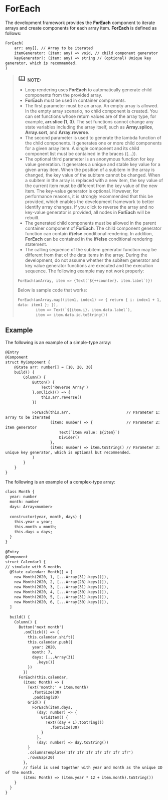 # ForEach<a name="EN-US_TOPIC_0000001110788996"></a>

The development framework provides the  **ForEach**  component to iterate arrays and create components for each array item.  **ForEach**  is defined as follows:

```
ForEach(
    arr: any[], // Array to be iterated
    itemGenerator: (item: any) => void, // child component generator
    keyGenerator?: (item: any) => string // (optional) Unique key generator, which is recommended.
)
```

>![](../../public_sys-resources/icon-note.gif) **NOTE:** 
>-   Loop rendering uses  **ForEach**  to automatically generate child components from the provided array.
>-   **ForEach**  must be used in container components.
>-   The first parameter must be an array. An empty array is allowed. In the empty array scenario, no child component is created. You can set functions whose return values are of the array type, for example,  **arr.slice \(1, 3\)**. The set functions cannot change any state variables including the array itself, such as  **Array.splice**,  **Array.sort**, and  **Array.reverse**.
>-   The second parameter is used to generate the lambda function of the child components. It generates one or more child components for a given array item. A single component and its child component list must be contained in the braces \(\{...\}\).
>-   The optional third parameter is an anonymous function for key value generation. It generates a unique and stable key value for a given array item. When the position of a subitem in the array is changed, the key value of the subitem cannot be changed. When a subitem in the array is replaced with a new item, the key value of the current item must be different from the key value of the new item. The key-value generator is optional. However, for performance reasons, it is strongly recommended that this be provided, which enables the development framework to better identify array changes. If you click to reverse the array and no key-value generator is provided, all nodes in  **ForEach**  will be rebuilt.
>-   The generated child components must be allowed in the parent container component of  **ForEach**. The child component generator function can contain  **if/else**  conditional rendering. In addition,  **ForEach**  can be contained in the  **if/else**  conditional rendering statement.
>-   The calling sequence of the subitem generator function may be different from that of the data items in the array. During the development, do not assume whether the subitem generator and key value generator functions are executed and the execution sequence. The following example may not work properly:
>    ```
>    ForEach(anArray, item => {Text(`${++counter}. item.label`)})
>    ```
>    Below is sample code that works:
>    ```
>    ForEach(anArray.map((item1, index1) => { return { i: index1 + 1, data: item1 }; }), 
>            item => Text(`${item.i}. item.data.label`),
>            item => item.data.id.toString())
>    ```

## Example<a name="section155489126613"></a>

The following is an example of a simple-type array:

```
@Entry
@Component
struct MyComponent {
    @State arr: number[] = [10, 20, 30]
    build() {
        Column() {
            Button() {
                Text('Reverse Array')
            }.onClick(() => {
                this.arr.reverse()
            })

            ForEach(this.arr,                         // Parameter 1: array to be iterated
                    (item: number) => {               // Parameter 2: item generator
                        Text(`item value: ${item}`)
                        Divider()
                    },
                    (item: number) => item.toString() // Parameter 3: unique key generator, which is optional but recommended.
            )
        }
    }
}
```

The following is an example of a complex-type array:

```
class Month {
  year: number
  month: number
  days: Array<number>

  constructor(year, month, days) {
    this.year = year;
    this.month = month;
    this.days = days;
  }
}

@Entry
@Component
struct Calendar1 {
// simulate with 6 months
  @State calendar: Month[] = [
    new Month(2020, 1, [...Array(31).keys()]),
    new Month(2020, 2, [...Array(28).keys()]),
    new Month(2020, 3, [...Array(31).keys()]),
    new Month(2020, 4, [...Array(30).keys()]),
    new Month(2020, 5, [...Array(31).keys()]),
    new Month(2020, 6, [...Array(30).keys()]),
  ]

  build() {
    Column() {
      Button('next month')
        .onClick(() => {
          this.calendar.shift()
          this.calendar.push({
            year: 2020,
            month: 7,
            days: [...Array(31)
              .keys()]
          })
        })
      ForEach(this.calendar,
        (item: Month) => {
          Text('month:' + item.month)
            .fontSize(30)
            .padding(20)
          Grid() {
            ForEach(item.days,
              (day: number) => {
                GridItem() {
                  Text((day + 1).toString())
                    .fontSize(30)
                }
              },
              (day: number) => day.toString())
          }
          .columnsTemplate('1fr 1fr 1fr 1fr 1fr 1fr 1fr')
          .rowsGap(20)
        },
        // field is used together with year and month as the unique ID of the month.
        (item: Month) => (item.year * 12 + item.month).toString())
    }
  }
}
```

